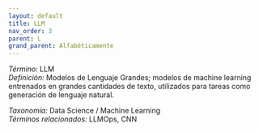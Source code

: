 ```yaml
---
layout: default
title: LLM
nav_order: 3
parent: L
grand_parent: Alfabéticamente
---
```


*Término:* LLM  
*Definición:* Modelos de Lenguaje Grandes; modelos de machine learning entrenados en grandes cantidades de texto, utilizados para tareas como generación de lenguaje natural.

*Taxonomía:* Data Science / Machine Learning  
*Términos relacionados:* LLMOps, CNN
